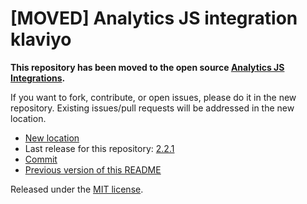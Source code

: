 
# [MOVED] Analytics JS integration klaviyo

**This repository has been moved to the open source [Analytics JS Integrations](https://github.com/segmentio/analytics.js-integrations).**

If you want to fork, contribute, or open issues, please do it in the new repository. Existing issues/pull requests will be addressed in the new location.

* [New location](https://github.com/segmentio/analytics.js-integrations/tree/master/integrations/klaviyo)
* Last release for this repository: [2.2.1](https://github.com/segment-integrations/analytics.js-integration-klaviyo/releases/tag/2.2.1)
* [Commit](https://github.com/segmentio/analytics.js-integrations/commit/afbfaacee261b109d57dcc1a2c4b8dda1fddac52)
* [Previous version of this README](README-OLD.md)

Released under the [MIT license](LICENSE).

